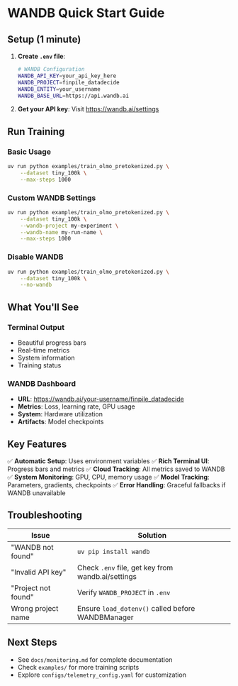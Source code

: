 # WANDB Quick Start Guide

## Setup (1 minute)

1. **Create `.env` file**:
   ```bash
   # WANDB Configuration
   WANDB_API_KEY=your_api_key_here
   WANDB_PROJECT=finpile_datadecide
   WANDB_ENTITY=your_username
   WANDB_BASE_URL=https://api.wandb.ai
   ```

2. **Get your API key**: Visit https://wandb.ai/settings

## Run Training

### Basic Usage
```bash
uv run python examples/train_olmo_pretokenized.py \
    --dataset tiny_100k \
    --max-steps 1000
```

### Custom WANDB Settings
```bash
uv run python examples/train_olmo_pretokenized.py \
    --dataset tiny_100k \
    --wandb-project my-experiment \
    --wandb-name my-run-name \
    --max-steps 1000
```

### Disable WANDB
```bash
uv run python examples/train_olmo_pretokenized.py \
    --dataset tiny_100k \
    --no-wandb
```

## What You'll See

### Terminal Output
- Beautiful progress bars
- Real-time metrics
- System information
- Training status

### WANDB Dashboard
- **URL**: https://wandb.ai/your-username/finpile_datadecide
- **Metrics**: Loss, learning rate, GPU usage
- **System**: Hardware utilization
- **Artifacts**: Model checkpoints

## Key Features

✅ **Automatic Setup**: Uses environment variables
✅ **Rich Terminal UI**: Progress bars and metrics
✅ **Cloud Tracking**: All metrics saved to WANDB
✅ **System Monitoring**: GPU, CPU, memory usage
✅ **Model Tracking**: Parameters, gradients, checkpoints
✅ **Error Handling**: Graceful fallbacks if WANDB unavailable

## Troubleshooting

| Issue | Solution |
|-------|----------|
| "WANDB not found" | `uv pip install wandb` |
| "Invalid API key" | Check `.env` file, get key from wandb.ai/settings |
| "Project not found" | Verify `WANDB_PROJECT` in `.env` |
| Wrong project name | Ensure `load_dotenv()` called before WANDBManager |

## Next Steps

- See `docs/monitoring.md` for complete documentation
- Check `examples/` for more training scripts
- Explore `configs/telemetry_config.yaml` for customization
